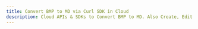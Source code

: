 ---title: Convert BMP to MD via Curl SDK in Clouddescription: Cloud APIs & SDKs to Convert BMP to MD. Also Create, Edit & Render Microsoft Word & OpenOffice documents in the Cloud.---